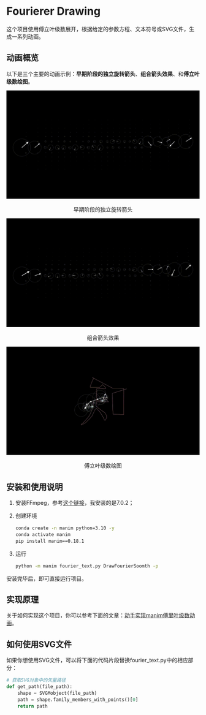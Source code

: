 # Fourierer Drawing

这个项目使用傅立叶级数展开，根据给定的参数方程、文本符号或SVG文件，生成一系列动画。

## 动画概览

以下是三个主要的动画示例：**早期阶段的独立旋转箭头**、**组合箭头效果**、和**傅立叶级数绘图**。

![gif](figs/an1.gif)

<center>早期阶段的独立旋转箭头</center>

![gif](figs/an2.gif)

<center>组合箭头效果</center>

![gif](figs/an3.gif)

<center>傅立叶级数绘图</center>

## 安装和使用说明

1. 安装FFmpeg，参考[这个链接](https://blog.csdn.net/csdn_yudong/article/details/129182648)，我安装的是7.0.2；

2. 创建环境

    ```bash
    conda create -n manim python=3.10 -y
    conda activate manim
    pip install manim==0.18.1
    ```

3. 运行

    ```bash
    python -m manim fourier_text.py DrawFourierSoomth -p
    ```

安装完毕后，即可直接运行项目。

## 实现原理

关于如何实现这个项目，你可以参考下面的文章：[动手实现manim傅里叶级数动画](https://zhuanlan.zhihu.com/p/648064403)。

## 如何使用SVG文件

如果你想使用SVG文件，可以将下面的代码片段替换fourier_text.py中的相应部分：

```python
# 获取SVG对象中的矢量路径
def get_path(file_path):
    shape = SVGMobject(file_path)
    path = shape.family_members_with_points()[0]
    return path
```

